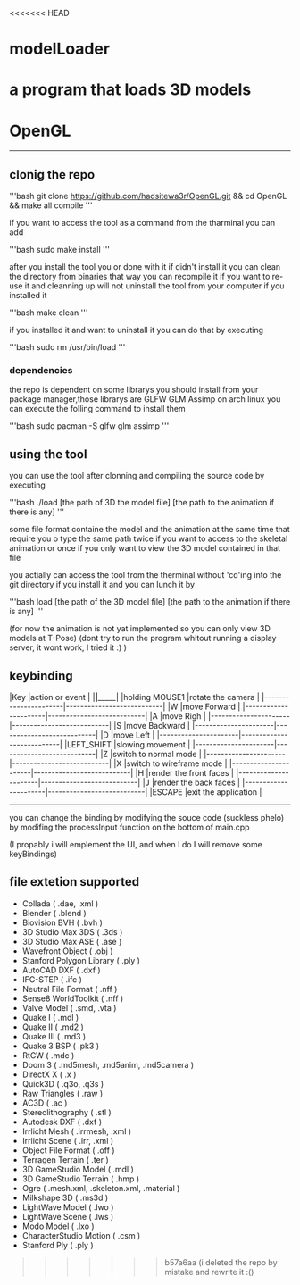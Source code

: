 <<<<<<< HEAD
# modelLoader
a program that loads 3D models 
=======
# OpenGL
---
## clonig the repo

'''bash
git clone https://github.com/hadsitewa3r/OpenGL.git &&
cd OpenGL &&
make all compile
'''

if you want to access the tool as a command from the tharminal you can add

'''bash
sudo make install
'''

after you install the tool you or done with it if didn't install it you can clean the directory from binaries that way you can recompile it if you want to re-use it and cleanning up will not uninstall the tool from your computer if you installed it

'''bash
make clean
'''

if you installed it and want to uninstall it you can do that by executing

'''bash
sudo rm /usr/bin/load
'''
### dependencies

the repo is dependent on some librarys you should install from your package manager,those librarys are GLFW GLM Assimp on arch linux you can execute the folling command to install them

'''bash
sudo pacman -S glfw glm assimp
'''

## using the tool
you can use the tool after clonning and compiling the source code by executing

'''bash
./load [the path of 3D the model file] [the path to the animation if there is any]
'''

some file format containe the model and the animation at the same time that require you o type the same path twice if you want to access to the skeletal animation or once if you only want to view the 3D model contained in that file

you actially can access the tool from the therminal without 'cd'ing into the git directory if you install it and you can lunch it by

'''bash
load [the path of the 3D model file] [the path to the animation if there is any]
'''

(for now the animation is not yat implemented so you can only view 3D models at T-Pose)
(dont try to run the program whitout running a display server, it wont work, I tried it :) )

## keybinding

|Key                   |action or event            |
|______________________|___________________________|
|holding MOUSE1        |rotate the camera          |
|----------------------|---------------------------| 
|W                     |move Forward               |
|----------------------|---------------------------|
|A                     |move Righ                  |
|----------------------|---------------------------|
|S                     |move Backward              |
|----------------------|---------------------------|
|D                     |move Left                  |
|----------------------|---------------------------|
|LEFT_SHIFT            |slowing movement           |
|----------------------|---------------------------|
|Z                     |switch to normal mode      |
|----------------------|---------------------------|
|X                     |switch to wireframe mode   |
|----------------------|---------------------------|
|H                     |render the front faces     |
|----------------------|---------------------------|
|J                     |render the back faces      |
|----------------------|---------------------------|
|ESCAPE                |exit the application       |
____________________________________________________

you can change the binding by modifying the souce code (suckless phelo) by modifing the processInput function on the bottom of main.cpp

(I propably i will emplement the UI, and when I do I will remove some keyBindings) 

## file extetion supported

* Collada                  ( .dae, .xml )
* Blender                  ( .blend )
* Biovision BVH            ( .bvh )
* 3D Studio Max 3DS        ( .3ds )
* 3D Studio Max ASE        ( .ase )
* Wavefront Object         ( .obj )
* Stanford Polygon Library ( .ply )
* AutoCAD DXF              ( .dxf )
* IFC-STEP                 ( .ifc )
* Neutral File Format      ( .nff )
* Sense8 WorldToolkit      ( .nff )
* Valve Model              ( .smd, .vta )
* Quake I                  ( .mdl )
* Quake II                 ( .md2 )
* Quake III                ( .md3 )
* Quake 3 BSP              ( .pk3 )
* RtCW                     ( .mdc )
* Doom 3                   ( .md5mesh, .md5anim, .md5camera )
* DirectX X                ( .x )
* Quick3D                  ( .q3o, .q3s )
* Raw Triangles            ( .raw )
* AC3D                     ( .ac )
* Stereolithography        ( .stl )
* Autodesk DXF             ( .dxf )
* Irrlicht Mesh            ( .irrmesh, .xml )
* Irrlicht Scene           ( .irr, .xml )
* Object File Format       ( .off )
* Terragen Terrain         ( .ter )
* 3D GameStudio Model      ( .mdl )
* 3D GameStudio Terrain    ( .hmp )
* Ogre                     ( .mesh.xml, .skeleton.xml, .material )
* Milkshape 3D             ( .ms3d )
* LightWave Model          ( .lwo )
* LightWave Scene          ( .lws )
* Modo Model               ( .lxo )
* CharacterStudio Motion   ( .csm )
* Stanford Ply             ( .ply )
>>>>>>> b57a6aa (i deleted the repo by mistake and rewrite it :()
